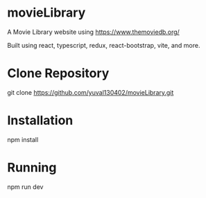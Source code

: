 # movieLibrary
A Movie Library website using https://www.themoviedb.org/
 
Built using react, typescript, redux, react-bootstrap, vite, and more.

# Clone Repository
git clone https://github.com/yuval130402/movieLibrary.git

# Installation
npm install

# Running
npm run dev
